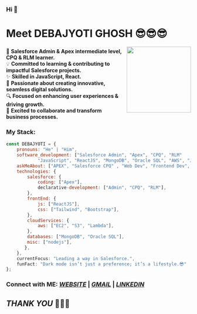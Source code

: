 ### Hi 👋
# Meet DEBAJYOTI GHOSH 😎😎😎

<img align="right" src="https://github.com/DGRYZER/DGRYZER/blob/main/IMG20241012213905_1-photoaidcom-cropped.png" width="175" height="180">

###
🌟 **Salesforce Admin & Apex intermediate level, CPQ & RLM learner.**  
💡  **Committed to learning & contributing to impactful Salesforce projects.**  
✨ **Skilled in JavaScript, React.**  
🚀 **Passionate about creating innovative, seamless digital solutions.**  
🔍 **Focused on enhancing user experiences & driving growth.**  
🤝 **Excited to collaborate and transform business processes.**


### My Stack:

```javascript
const DEBAJYOTI = {
    pronouns: "He" | "Him",
    software_development: ["Salesforce Admin", "Apex", "CPQ", "RLM"
            "JavaScript", "ReactJS", "MongoDB", "Oracle SQL", "AWS", "Java"],
    askMeAbout: ["APEX", "Salesforce CPQ" , "Web Dev", "Frontend Dev", "Oracle SQL", "Mongo DB"],
    technologies: {
        salesforce: {
            coding: ["Apex"],
            declarative-development: ["Admin", "CPQ", "RLM"],
        },
        frontEnd: {
            js: ["ReactJS"],
            css: ["Tailwind", "Bootstrap"],
        },
        cloudServices: {
            aws: ["EC2", "S3", "Lambda"],
        },
        databases: ["MongoDB", "Oracle SQL"],
        misc: ["nodejs"],
       },
    },
    currentFocus: "Leading a way in Salesforce.",
    funFact: "Dark mode isn’t just a preference; it’s a lifestyle.😎"
};
```
### Connect with ME:    *<a href="https://debajyotighosh-25.web.app/">WEBSITE</a>* | *<a href="mailto:debajyotighosh200017@gmail.com">GMAIL</a>* | *<a href="https://www.linkedin.com/in/dgryzer/">LINKEDIN</a>*

## *THANK YOU* 🤪🤪🤪
